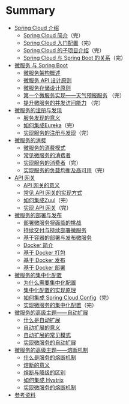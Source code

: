 # Summary

* [Spring Cloud 介绍](docs/spring-cloud/spring-cloud.md)
    * [Spring Cloud 简介](docs/spring-cloud/spring-cloud-overview.md)（完）
    * [Spring Cloud 入门配置](docs/spring-cloud/spring-cloud-config.md)（完）
    * [Spring Cloud 的子项目介绍](docs/spring-cloud/spring-cloud-projects.md)（完）
    * [Spring Cloud 与 Spring Boot 的关系](docs/spring-cloud/spring-cloud-and-boot.md)（完）
* [微服务 与 Spring Boot](docs/msa-boot/msa-boot.md)
    * [微服务架构概述](docs/msa-boot/msa-boot-overview.md)
    * [微服务  API 设计原则](docs/msa-boot/msa-boot-api.md)
    * [微服务存储设计原则](docs/msa-boot/msa-boot-store.md)
    * [第一个微服务实现——天气预报服务](https://waylau.com/spring-boot-weather-report/) （完）
    * [提升微服务的并发访问能力](docs/msa-boot/msa-boot-redis.md) （完）
* [微服务的注册与发现](docs/register-discover/register-discover.md)
    * [服务发现的意义](docs/register-discover/discover-meaning.md)
    * [如何集成Eureka](docs/register-discover/eureka.md)（完）
    * [实现服务的注册与发现](docs/register-discover/eureka-in-action.md)（完）
* [微服务的消费](docs/comsumer/comsumer.md)
    * [微服务的消费模式](docs/comsumer/comsumer-patterns.md)
    * [常见微服务的消费者](docs/comsumer/comsumer-cases.md)
    * [实现服务的消费者](docs/comsumer/comsumer-in-action.md)（完）
    * [实现服务的负载均衡及高可用](docs/comsumer/ribbon-in-action.md)（完）
* [API 网关](docs/api-gateway/api-gateway.md)
    * [API 网关的意义](docs/api-gateway/api-gateway-meaning.md)
    * [常见 API 网关的实现方式](docs/api-gateway/api-gateway-patterns.md)
    * [如何集成Zuul](docs/api-gateway/zuul.md)（完）
    * [实现 API 网关](docs/api-gateway/api-gateway-in-action.md)（完）
* [微服务的部署与发布](docs/deploy-publish/deploy-publish.md)
    * [部署微服务将面临的挑战](docs/deploy-publish/problems.md)
    * [持续交付与持续部署微服务](docs/deploy-publish/deploy-publish-msa.md)
    * [基于容器的部署与发布微服务](docs/deploy-publish/container-deploy-publish.md)
    * [Docker 简介](docs/deploy-publish/docker.md)
    * [基于 Docker 打包](docs/deploy-publish/docker-image.md)
    * [基于 Docker 发布](docs/deploy-publish/docker-hub.md)
    * [基于 Docker 部署](docs/deploy-publish/docker-deploy.md)
* [微服务的集中化配置](docs/centralized-configuration/centralized-configuration.md)
    * [为什么需要集中化配置](docs/centralized-configuration/why.md)
    * [集中化配置的实现原理](docs/centralized-configuration/principle.md)
    * [如何集成 Spring Cloud Config](docs/centralized-configuration/config.md)（完）
    * [实现微服务的集中化配置](docs/centralized-configuration/config-in-action.md)（完）
* [微服务的高级主题——自动扩展](docs/auto-scale/auto-scale.md)
    * [什么是自动扩展](docs/auto-scale/what.md)
    * [自动扩展的意义](docs/auto-scale/auto-scale-meaning.md)
    * [自动扩展的常见模式](docs/auto-scale/auto-scale-patterns.md)
    * [实现微服务的自动扩展](docs/auto-scale/auto-scale-in-action.md)
* [微服务的高级主题——熔断机制](docs/circuit-breaker/circuit-breaker.md)
    * [什么是服务的熔断机制](docs/circuit-breaker/what.md)
    * [熔断的意义](docs/circuit-breaker/circuit-breaker-meaning.md)
    * [熔断与降级的区别](docs/circuit-breaker/circuit-breaker-and-service-downgrade.md)
    * [如何集成 Hystrix](docs/circuit-breaker/hystrix.md)
    * [实现微服务的熔断机制](docs/circuit-breaker/hystrix-in-action.md)
* [参考资料](docs/references.md)

